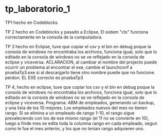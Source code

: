 # tp_laboratorio_1

TP1 hecho en Codeblocks.














TP 2 hecho en Codeblocks y pasado a Eclipse, El sistem "cls" funciona correctamente en la consola de la computadora.
















TP 3 hecho en Eclipse, tuve que copiar el csv y el bin en debug poque la consola de windows no encontraba los archivos, funciona igual, solo que lo editado en la consola de windows no se ve reflejado en la consola de eclipse y viceversa.
ACLARACION, al cambiar el nombre del projecto puede ocurrir un problema al encontrar el exe, cambie el launchconf a pruebaTp3.exe si al descargarlo tiene otro nombre puede que no funcione. perdon. EL EXE correcto es pruebaTp3
















TP 4, hecho en eclipse, tuve que copiar los csv y el bin en debug poque la consola de windows no encontraba los archivos, funciona igual, solo que lo editado en la consola de windows no se ve reflejado en la consola de eclipse y viceversa. Programa: ABM de empleados, generando un backup, y una lista de los 10 mejores. Los empleados nuevos del mes no tienen rango. Si se elimina a un empleado de rango 1-10, el rango sigue prevaleciendo con los de ese mismo rango (el 11 no se convierte en 10), luego a finde mes se edita toda la columna rango en cada empleado, segun como le fue el mes anterior, y los que no tenian rango adquieren uno.
